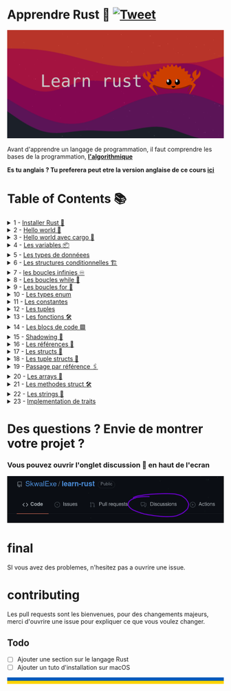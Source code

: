 # Apprendre Rust 🦀 [![Tweet](https://img.shields.io/twitter/url/http/shields.io.svg?style=social)](https://twitter.com/intent/tweet?url=https%3A%2F%2Fgithub.com%2FSkwalExe%2Flearn-rust&text=Je%20suis%20en%20train%20d%27apprendre%20Rust%20!&via=skwalexe)


![banner](images/banner.png)

Avant d'apprendre un langage de programmation, il faut comprendre les bases de la programmation, [**l'algorithmique**](https://www.youtube.com/watch?v=kk6YbA5I-Iw&list=PL2aehqZh72Lumvy4tSekr6Rzcgwn15MLI)

**Es tu anglais ? Tu preferera peut etre la version anglaise de ce cours [ici](https://github.com/SkwalExe/learn-rust)**

# Table of Contents 📚


<details>
    <summary>1 - <a href="cours/installer-rust" >Installer Rust 🦀</a></summary>

- [Linux 😎](cours/installer-rust#linux)
- [Windows 💩](cours/installer-rust#windows)

</details>

<details>
    <summary>2 - <a href="cours/hello-world" >Hello world 👋</a></summary>

- [Declarer une fonction ](cours/hello-world#declarer-une-fonction)
- [Afficher un message 💬](cours/hello-world#afficher-un-message)
- [Compiler et executer un programme 🏃‍](cours/hello-world#compiler-et-executer-un-programme)


</details>

<details>
    <summary>3 - <a href="cours/hello-world-cargo" >Hello world avec cargo 🚢</a></summary>

- [Qu'est-ce que cargo ❓](cours/hello-world-cargo#quest-ce-que-cargo)
- [Créer un projet 🆕](cours/hello-world-cargo#creer-un-projet)
- [Compiler et executer un programme 🏃](cours/hello-world-cargo#compiler-et-executer-un-programme)
    - [Juste compiler](cours/hello-world-cargo#juste-compiler)
    - [Compiler et executer 🏃](cours/hello-world-cargo#compiler-et-executer)

</details>

<details>
    <summary>4 - <a href="cours/les-variables" >Les variables 📦</a></summary>

- [Declarer une variable](cours/les-variables#declarer-une-variable)
- [Afficher une variable 💬](cours/les-variables#afficher-une-variable)
- [Modifier une variable](cours/les-variables#modifier-une-variable)
- [Les variables mutables](cours/les-variables#les-variables-mutables)

</details>

<details>
    <summary>5 - <a href="cours/les-types-de-donnees/" >Les types de donnéees</a></summary>

- [Que sont les types de données ❓](cours/les-types-de-donnees#que-sont-les-types-de-donnees)
- [Spécifier le type de donnée d'une variable](cours/les-types-de-donnees#specifier-le-type-de-donnee-dune-variable)

</details>

<details>
    <summary>6 - <a href="cours/les-structures-conditionnelles" >Les structures conditionnelles 🏗</a></summary>


- [Les operateurs de comparaison](cours/les-structures-conditionnelles#les-operateurs-de-comparaison)
- [if](cours/les-structures-conditionnelles#if)
- [else](cours/les-structures-conditionnelles#else)
- [else if](cours/les-structures-conditionnelles#else-if)

</details>

<details>
    <summary>7 - <a href="cours/les-boucles-infinies" >les boucles infinies ♾️</a></summary>

- [Qu'est-ce qu'une boucle infinie ❓](cours/les-boucles-infinies#quest-ce-quune-boucle-infinie)
- [Le mot clé loop ♾️](cours/les-boucles-infinies#le-mot-cle-loop️)
- [Le mot clé break 🛑](cours/les-boucles-infinies#le-mot-cle-break)
- [Le mot clé continue ➡️](cours/les-boucles-infinies#le-mot-cle-continue️)

</details>

<details>
    <summary>8 - <a href="cours/les-boucles-while" >Les boucles while 🔁</a></summary>

- [Qu'est-ce qu'une boucle while ❓](cours/les-boucles-while#quest-ce-quune-boucle-while)
- [Le mot clé while 🔁](cours/les-boucles-while#le-mot-cle-while)
- [Les mots clés break et continue 🔑](cours/les-boucles-while#les-mots-cles-break-et-continue)

</details>

<details>
    <summary>9 - <a href="cours/les-boucles-for" >Les boucles for 🔢</a></summary>

- [Qu'est ce qu'une boucle for ❓](cours/les-boucles-for#quest-ce-quune-boucle-for)
- [Le mot clé `for` 🔁](cours/les-boucles-for#le-mot-cle-for)
- [Iteration de vecteurs](cours/les-boucles-for#iteration-de-vecteurs)
    - [Qu'est ce qu'un vecteur ❓](cours/les-boucles-for#quest-ce-quun-vecteur)
    - [Déclarer un vecteur](cours/les-boucles-for#declarer-un-vecteur)
    - [Iterer sur un vecteur](cours/les-boucles-for#iterer-sur-un-vecteur)
    - [Iterer sur un vecteur avec l'indice 🔢](cours/les-boucles-for#iterer-sur-un-vecteur-avec-lindice)

</details>

<details>
    <summary>10 - <a href="cours/les-types-enum" >Les types enum</a></summary>

- [Qu'est ce qu'un enum ❓](cours/les-types-enum#quest-ce-quun-enum)
- [Déclarer un enum](cours/les-types-enum#declarer-un-enum)
- [Matcher un enum](cours/les-types-enum#matcher-un-enum)
    - [Qu'est ce qu'une expression match ❓](cours/les-types-enum#quest-ce-quune-expression-match)
    - [Usage](cours/les-types-enum#usage)
    - [Matcher un enum](cours/les-types-enum#matcher-un-enum)

</details>

<details>
    <summary>11 - <a href="cours/les-constantes" >Les constantes </a></summary>

- [Qu'est ce qu'une constante ❓](cours/les-constantes#quest-ce-quune-constant)
- [Déclarer une constante](cours/les-constantes#declarer-une-constante)
- [Utiliser une constante](cours/les-constantes#utiliser-une-constante)

</details>

<details>
    <summary>12 - <a href="cours/les-tuples" >Les tuples</a></summary>

- [Qu'est ce qu'un tuple ❓](cours/les-tuples#quest-ce-quun-tuple)
- [Déclarer un tuple](cours/les-tuples#declarer-un-tuple)
- [Acceder aux valeurs d'un tuple](cours/les-tuples#acceder-aux-valeurs-dun-tuple)
- [Extraire les valeurs d'un tuple](cours/les-tuples#extraire-les-valeurs-dun-tuple)

</details>

<details>
    <summary>13 - <a href="cours/les-fonctions" >Les fonctions 🛠️</a></summary>


- [Qu'est ce qu'une fonction ❓](cours/les-fonctions#quest-ce-quune-fonction)
- [Déclarer une fonction](cours/les-fonctions#declarer-une-fonction)
- [Retourner des valeurs](cours/les-fonctions#retourner-des-valeurs)

</details>

<details>
    <summary>14 - <a href="cours/les-blocs-de-code" >Les blocs de code 🟪️</a></summary>

- [Qu'est ce qu'un bloc de code ❓](cours/les-blocs-de-code#quest-ce-quun-bloc-de-code)
- [Usage](cours/les-blocs-de-code#usage)

</details>

<details>
    <summary>15 - <a href="cours/shadowing" >Shadowing 👥</a></summary>

- [Qu'est ce que c'est ❓](cours/shadowing#quest-ce-que-cest)
- [Comment ça marche 🤔](cours/shadowing#comment-ca-marche)

</details>

<details>
    <summary>16 - <a href="cours/les-references" >Les références 🔗</a></summary>

- [Qu'est ce qu'une reference ❔](cours/les-references#quest-ce-quune-reference)
- [Comment créer une reference ❔](cours/les-references#comment-creer-une-reference)
- [Comment utiliser une reference 🤹](cours/les-references#comment-utiliser-une-reference)
- [Modifier une reference ✏️](cours/les-references#modifier-une-reference)
    - [Premierement](cours/les-references#premierement)
    - [Deuxiemement](cours/les-references#deuxiemement)
- [Attention ⚠️](cours/les-references#attention)
    - [Premierement](cours/les-references#premierement)
    - [Deuxiemement](cours/les-references#deuxiemement)

</details>

<details>
    <summary>17 - <a href="cours/les-structs" >Les structs 🧱</a></summary>

- [Qu'est ce qu'un struct ❔](cours/les-structs#quest-ce-quun-struct)
- [Comment créer un struct ❔](cours/les-structs#comment-creer-un-struct)
- [Comment utiliser un struct 🤹](cours/les-structs#comment-utiliser-un-struct)
- [Modifier un struct ✏️](cours/les-structs#modifier-un-struct)

</details>

<details>
    <summary>18 - <a href="cours/les-tuple-structs" > Les tuple structs 🧱</a></summary>

- [Qu'est-ce qu'un tuple struct ❓](cours/les-tuple-structs#quest-ce-quun-tuple-struct)
- [Comment créer un tuple struct ❓](cours/les-tuple-structs#comment-creer-un-tuple-struct)
- [Comment utiliser un tuple struct 🤹](cours/les-tuple-structs#comment-utiliser-un-tuple-struct)
- [Comment modifier un tuple struct ✏️](cours/les-tuple-structs#comment-modifier-un-tuple-struct)

</details>


<details>
    <summary>19 - <a href="cours/passage-par-reference" >Passage par référence 🖇️</a></summary>

- [Le probleme ❌](cours/passage-par-reference#le-probleme)
- [La solution 💡](cours/passage-par-reference#la-solution)

</details>

<details>
    <summary>20 - <a href="cours/les-arrays" >Les arrays 📜</a></summary>

- [Qu'est ce qu'un array❔](cours/les-arrays#quest-ce-quun-array)
- [Declarer un array](cours/les-arrays#declarer-un-array)
- [Acceder a un array](cours/les-arrays#acceder-a-un-array)
- [Iterer sur un array🔁](cours/les-arrays#iterer-sur-un-array)
  - [Avec la methode iter🛠️](cours/les-arrays#avec-la-methode-iter️)
  - [Iterer avec la longueur d'un array🔢](cours/les-arrays#iterer-avec-la-longueur-dun-array)
- [Specifier le type et la longueur d'un array](cours/les-arrays#specifier-le-type-et-la-longueur-dun-array)
- [Valeurs par defaut d'un array🐧](cours/les-arrays#valeurs-par-defaut-dun-array)

</details>

<details>
    <summary>21 - <a href="cours/les-methodes-struct" >Les methodes struct 🛠️</a></summary>

- [Qu'est ce qu'une methode struct❔](cours/les-methodes-struct#quest-ce-quune-methode-struct)
- [Le mot cle `impl`](cours/les-methodes-struct#le-mot-cle-impl)
- [Multiple methodes](cours/les-methodes-struct#multiple-methodes)

</details>

<details>
    <summary>22 - <a href="cours/les-strings" >Les strings 📝</a></summary>


- [Qu'est-ce qu'un string❔](cours/les-strings#quest-ce-quun-string)
- [la methode `len`](cours/les-strings#la-methode-len)
- [la methode `is_empty`](cours/les-strings#la-methode-is_empty)
- [la methode `split_whitespace`](cours/les-strings#la-methode-split_whitespace)
- [la methode `contains`](cours/les-strings#la-methode-contains)
- [la methode `push_str`](cours/les-strings#la-methode-push_str)

</details>

<details>
    <summary>23 - <a href="cours/implementation-de-traits" >Implementation de traits</a></summary>

- [Qu'est ce qu'un trait❔](cours/implementation-de-traits#quest-ce-quun-trait)
- [Implementer un trait](cours/implementation-de-traits#implementer-un-trait)
- [Utiliser un trait](cours/implementation-de-traits#utiliser-un-trait)


</details>

# Des questions ? Envie de montrer votre projet ? 
### **Vous pouvez ouvrir l'onglet discussion 💬 en haut de l'ecran**
![discussion](images/discussions.png)
# final
SI vous avez des problemes, n'hesitez pas a ouvrire une issue.
# contributing
Les pull requests sont les bienvenues, pour des changements majeurs, merci d'ouvrire une issue pour expliquer ce que vous voulez changer. 
## Todo
- [ ] Ajouter une section sur le langage Rust   
- [ ] Ajouter un tuto d'installation sur macOS

<a href="https://github.com/SkwalExe#ukraine"><img src="https://raw.githubusercontent.com/SkwalExe/SkwalExe/main/ukraine.jpg" width="100%" height="15px" /></a>